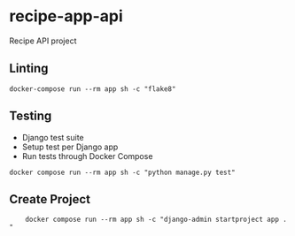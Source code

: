 # recipe-app-api
Recipe API project

## Linting

```
docker-compose run --rm app sh -c "flake8"
```

## Testing
- Django test suite
- Setup test per Django app
- Run tests through Docker Compose

```
docker compose run --rm app sh -c "python manage.py test"
```

## Create Project
```
    docker compose run --rm app sh -c "django-admin startproject app . "
```